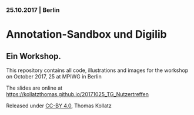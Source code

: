### 25.10.2017 | Berlin

# Annotation-Sandbox und Digilib

## Ein Workshop.

This repository contains all code, illustrations and images for the workshop   
on October 2017, 25 at MPIWG in Berlin

The slides are online at https://kollatzthomas.github.io/20171025_TG_Nutzertreffen

Released under [CC-BY 4.0](https://creativecommons.org/licenses/by/4.0/), Thomas Kollatz